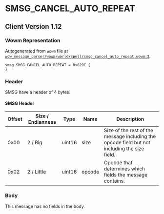 # SMSG_CANCEL_AUTO_REPEAT

## Client Version 1.12

### Wowm Representation

Autogenerated from `wowm` file at [`wow_message_parser/wowm/world/spell/smsg_cancel_auto_repeat.wowm:3`](https://github.com/gtker/wow_messages/tree/main/wow_message_parser/wowm/world/spell/smsg_cancel_auto_repeat.wowm#L3).
```rust,ignore
smsg SMSG_CANCEL_AUTO_REPEAT = 0x029C {
}
```
### Header

SMSG have a header of 4 bytes.

#### SMSG Header

| Offset | Size / Endianness | Type   | Name   | Description |
| ------ | ----------------- | ------ | ------ | ----------- |
| 0x00   | 2 / Big           | uint16 | size   | Size of the rest of the message including the opcode field but not including the size field.|
| 0x02   | 2 / Little        | uint16 | opcode | Opcode that determines which fields the message contains.|

### Body

This message has no fields in the body.


